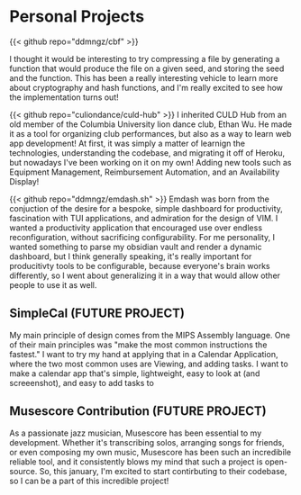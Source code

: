 # Personal Projects

{{< github repo="ddmngz/cbf" >}}

I thought it would be interesting to try compressing a file by generating a function that would produce the file on a given seed, and storing the seed and the function. This has been a really interesting vehicle to learn more about cryptography and hash functions, and I'm really excited to see how the implementation turns out!


{{< github repo="culiondance/culd-hub" >}}
I inherited CULD Hub from an old member of the Columbia University lion dance club, Ethan Wu. He made it as a tool for organizing club performances, but also as a way to learn web app development! At first, it was simply a matter of learnign the technologies, understanding the codebase, and migrating it off of Heroku, but nowadays I've been working on it on my own! Adding new tools such as Equipment Management, Reimbursement Automation, and an Availability Display!

{{< github repo="ddmngz/emdash.sh" >}}
Emdash was born from the conjuction of the desire for a bespoke, simple dashboard for productivity, fascination with TUI applications, and admiration for the design of VIM. I wanted a productivity application that encouraged use over endless reconfiguration, without sacrificing configurability. For me personality, I wanted something to parse my obsidian vault and render a dynamic dashboard, but I think generally speaking, it's really important for producitivty tools to be configurable, because everyone's brain works differently, so I went about generalizing it in a way that would allow other people to use it as well.
## SimpleCal (FUTURE PROJECT)
My main principle of design comes from the MIPS Assembly language. One of their main principles was "make the most common instructions the fastest." I want to try my hand at applying that in a Calendar Application, where the two most common uses are Viewing, and adding tasks. I want to make a calendar app that's simple, lightweight, easy to look at (and screeenshot), and easy to add tasks to 

## Musescore Contribution (FUTURE PROJECT)
As a passionate jazz musician, Musescore has been essential to my development. Whether it's transcribing solos, arranging songs for friends, or even composing my own music, Musescore has been such an incredibile reliable tool, and it consistently blows my mind that such a project is open-source. So, this january, I'm excited to start contirbuting to their codebase, so I can be a part of this incredible project! 
